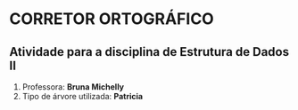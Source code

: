 # **CORRETOR ORTOGRÁFICO**

## **Atividade para a disciplina de Estrutura de Dados II**

1. Professora: **Bruna Michelly**
2. Tipo de árvore utilizada: **Patricia**